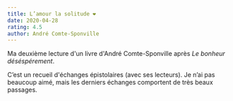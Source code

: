 ```yaml
---
title: L’amour la solitude ❤️
date: 2020-04-28
rating: 4.5
author: André Comte-Sponville
---
```


Ma deuxième lecture d'un livre d'André Comte-Sponville après *Le bonheur déséspérement*.

C’est un recueil d'échanges épistolaires (avec ses lecteurs). Je n’ai pas beaucoup aimé, mais les derniers échanges comportent de très beaux passages.
